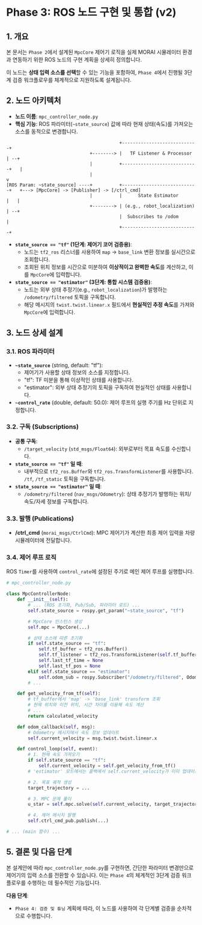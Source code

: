 # **Phase 3: ROS 노드 구현 및 통합 (v2)**

## **1. 개요**

본 문서는 `Phase 2`에서 설계된 `MpcCore` 제어기 로직을 실제 MORAI 시뮬레이터 환경과 연동하기 위한 ROS 노드의 구현 계획을 상세히 정의합니다.

이 노드는 **상태 입력 소스를 선택**할 수 있는 기능을 포함하여, `Phase 4`에서 진행될 3단계 검증 워크플로우를 체계적으로 지원하도록 설계됩니다.

## **2. 노드 아키텍처**

-   **노드 이름**: `mpc_controller_node.py`
-   **핵심 기능**: ROS 파라미터(`~state_source`) 값에 따라 현재 상태(속도)를 가져오는 소스를 동적으로 변경합니다.

```text
                                          +----------------------------+
                               +--------> |   TF Listener & Processor  | --+
                               |          +----------------------------+   |
                               |                                           v
[ROS Param: ~state_source] ----+          +----------------------------+   +---> [MpcCore] -> [Publisher] -> [/ctrl_cmd]
                               |          |      State Estimator       |   |
                               +--------> | (e.g., robot_localization) | --+
                                          |  Subscribes to /odom       |
                                          +----------------------------+
```

-   **`state_source == "tf"` (1단계: 제어기 코어 검증용)**:
    -   노드는 `tf2_ros` 리스너를 사용하여 `map` -> `base_link` 변환 정보를 실시간으로 조회합니다.
    -   조회된 위치 정보를 시간으로 미분하여 **이상적이고 완벽한 속도**를 계산하고, 이를 `MpcCore`에 입력합니다.
-   **`state_source == "estimator"` (3단계: 통합 시스템 검증용)**:
    -   노드는 외부 상태 추정기(e.g., `robot_localization`)가 발행하는 `/odometry/filtered` 토픽을 구독합니다.
    -   해당 메시지의 `twist.twist.linear.x` 필드에서 **현실적인 추정 속도**를 가져와 `MpcCore`에 입력합니다.

## **3. 노드 상세 설계**

### **3.1. ROS 파라미터**

-   **`~state_source`** (string, default: "tf"):
    -   제어기가 사용할 상태 정보의 소스를 지정합니다.
    -   "tf": TF 미분을 통해 이상적인 상태를 사용합니다.
    -   "estimator": 외부 상태 추정기의 토픽을 구독하여 현실적인 상태를 사용합니다.
-   **`~control_rate`** (double, default: 50.0): 제어 루프의 실행 주기를 Hz 단위로 지정합니다.

### **3.2. 구독 (Subscriptions)**

-   **공통 구독**:
    -   `/target_velocity` (`std_msgs/Float64`): 외부로부터 목표 속도를 수신합니다.
-   **`state_source == "tf"` 일 때**:
    -   내부적으로 `tf2_ros.Buffer`와 `tf2_ros.TransformListener`를 사용합니다. `/tf`, `/tf_static` 토픽을 구독합니다.
-   **`state_source == "estimator"` 일 때**:
    -   `/odometry/filtered` (`nav_msgs/Odometry`): 상태 추정기가 발행하는 위치/속도/자세 정보를 구독합니다.

### **3.3. 발행 (Publications)**

-   **/ctrl_cmd** (`morai_msgs/CtrlCmd`): MPC 제어기가 계산한 최종 제어 입력을 차량 시뮬레이터에 전달합니다.

### **3.4. 제어 루프 로직**

ROS `Timer`를 사용하여 `control_rate`에 설정된 주기로 메인 제어 루프를 실행합니다.

```python
# mpc_controller_node.py

class MpcControllerNode:
    def __init__(self):
        # ... (ROS 초기화, Pub/Sub, 파라미터 로드) ...
        self.state_source = rospy.get_param("~state_source", "tf")

        # MpcCore 인스턴스 생성
        self.mpc = MpcCore(...)

        # 상태 소스에 따른 초기화
        if self.state_source == "tf":
            self.tf_buffer = tf2_ros.Buffer()
            self.tf_listener = tf2_ros.TransformListener(self.tf_buffer)
            self.last_tf_time = None
            self.last_tf_pos = None
        elif self.state_source == "estimator":
            self.odom_sub = rospy.Subscriber("/odometry/filtered", Odometry, self.odom_callback)
        # ...

    def get_velocity_from_tf(self):
        # tf_buffer에서 'map' -> 'base_link' transform 조회
        # 현재 위치와 이전 위치, 시간 차이를 이용해 속도 계산
        # ...
        return calculated_velocity

    def odom_callback(self, msg):
        # Odometry 메시지에서 속도 정보 업데이트
        self.current_velocity = msg.twist.twist.linear.x

    def control_loop(self, event):
        # 1. 현재 속도 가져오기
        if self.state_source == "tf":
            self.current_velocity = self.get_velocity_from_tf()
        # 'estimator' 모드에서는 콜백에서 self.current_velocity가 이미 업데이트됨

        # 2. 목표 궤적 생성
        target_trajectory = ...

        # 3. MPC 문제 풀이
        u_star = self.mpc.solve(self.current_velocity, target_trajectory)

        # 4. 제어 메시지 발행
        self.ctrl_cmd_pub.publish(...)

# ... (main 함수) ...
```

## **5. 결론 및 다음 단계**

본 설계안에 따라 `mpc_controller_node.py`를 구현하면, 간단한 파라미터 변경만으로 제어기의 입력 소스를 전환할 수 있습니다. 이는 `Phase 4`의 체계적인 3단계 검증 워크플로우를 수행하는 데 필수적인 기능입니다.

**다음 단계**:
-   `Phase 4: 검증 및 튜닝` 계획에 따라, 이 노드를 사용하여 각 단계별 검증을 순차적으로 수행합니다.
